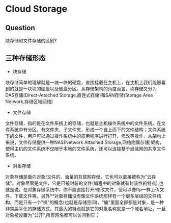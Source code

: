 # Cloud Storage

## Question

块存储和文件存储的区别?


## 三种存储形态

+ 块存储

块存储简单的理解就是一块一块的硬盘，直接挂载在主机上，在主机上我们能够看到的就是一块块的硬盘以及硬盘分区。从存储架构的角度而言，块存储又分为DAS存储(Direct-Attached Storage,直连式存储)和SAN存储(Storage Area Network,存储区域网络)

+ 文件存储

文件存储，指的是在文件系统上的存储，也就是主机操作系统中的文件系统。在文件系统中有分区，有文件夹，子文件夹，形成一个自上而下的文件结构；文件系统下的文件，用户可以通过操作系统中的应用程序进行打开、修改等操作。从架构上来说，文件存储提供一种NAS(Network Attached Storage,网络附属存储)架构，使得主机的文件系统不仅限于本地的文件系统，还可以连接基于局域网的共享文件系统。

+ 对象存储

对象存储是面向对象/文件的、海量的互联网存储，它也可以直接被称为"云存储"。对象尽管是文件，它是已被封装的文件(编程中的对象就有封装性的特点),也就是说，在对象存储系统中，你不能直接打开/修改文件，但可以像ftp一样上传文件，下载文件等。另外**对象存储没有像文件系统那样有一个很多层级的文件结构，而是只有一个"桶"的概念(也就是存储空间)，"桶"里面全部都是对象，是一种非常扁平化的存储方式。其最大的特点就是它的对象名称就是一个域名地址，一旦对象被设置为"公开",所有网名都可以访问到它；